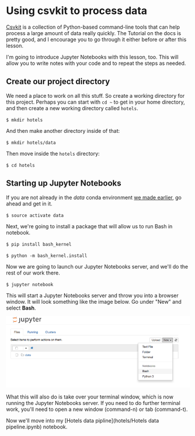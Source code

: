 Using csvkit to process data
============================

[Csvkit](http://csvkit.rtfd.org/) is a collection of Python-based command-line tools that can help process a large amount of data really quickly. The Tutorial on the docs is pretty good, and I encourage you to go through it either before or after this lesson.

I'm going to introduce Jupyter Notebooks with this lesson, too. This will allow you to write notes with your code and to repeat the steps as needed.

## Create our project directory

We need a place to work on all this stuff. So create a working directory for this project. Perhaps you can start with `cd ~` to get in your home directory, and then create a new working directory called `hotels`.

`$ mkdir hotels`

And then make another directory inside of that:

`$ mkdir hotels/data`

Then move inside the `hotels` directory:

`$ cd hotels`

## Starting up Jupyter Notebooks

If you are not already in the *data* conda environment [we made earlier](IntroToAnaconda.md), go ahead and get in it.

`$ source activate data`

Next, we're going to install a package that will allow us to run Bash in notebook.

`$ pip install bash_kernel`

`$ python -m bash_kernel.install`

Now we are going to launch our Jupyter Notebooks server, and we'll do the rest of our work there.

`$ jupyter notebook`

This will start a Jupyter Notebooks server and throw you into a browser window. It will look something like the image below. Go under "New" and select **Bash**.

![notebook-start.png](../images/notebook-start.png)

What this will also do is take over your terminal window, which is now running the Jupyter Notebooks server. If you need to do further terminal work, you'll need to open a new window (command-n) or tab (command-t).

Now we'll move into my [Hotels data pipline](hotels/Hotels data pipeline.ipynb) notebook.
